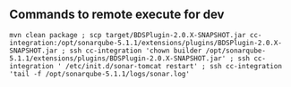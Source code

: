 ## Commands to remote execute for dev


    mvn clean package ; scp target/BDSPlugin-2.0.X-SNAPSHOT.jar cc-integration:/opt/sonarqube-5.1.1/extensions/plugins/BDSPlugin-2.0.X-SNAPSHOT.jar ; ssh cc-integration 'chown builder /opt/sonarqube-5.1.1/extensions/plugins/BDSPlugin-2.0.X-SNAPSHOT.jar' ; ssh cc-integration ' /etc/init.d/sonar-tomcat restart' ; ssh cc-integration 'tail -f /opt/sonarqube-5.1.1/logs/sonar.log'
